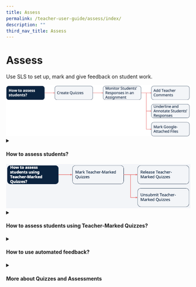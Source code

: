 ```yaml
---
title: Assess
permalink: /teacher-user-guide/assess/index/
description: ""
third_nav_title: Assess
---
```

<h1>Assess</h1>
<p>Use SLS to set up, mark and give feedback on student work.</p>

<img src="/images/2Teacher/Flow-Assess1.png">

<details>
 <summary><h4>How to assess students?</h4></summary>
 <ul>
    <li><a target="_blank" href="/teacher-user-guide/assess/create-quizzes/">(1) Create Quizzes (New)</a></li>
    <li><a target="_blank" href="/teacher-user-guide/assess/monitor-students-responses-in-an-assignment/">(2) Monitor Students' Responses in an Assignment</a></li>
    <li><a target="_blank" href="/teacher-user-guide/assess/add-teacher-comments/">(3a) Add Teacher Comments</a></li>
    <li><a target="_blank" href="/teacher-user-guide/assess/annotate-underline-students-responses/">(3b) Annotate (Underline) Students' Responses</a></li>
    <li><a target="_blank" href="/teacher-user-guide/assess/mark-google-attached-files/">(3c) Mark Google-Attached Files</a></li>
  </ul>
</details>

<img src="/images/2Teacher/Flow-Assess2.png">

<details>
 <summary><h4>How to assess students using Teacher-Marked Quizzes?</h4></summary>
<ul>
    <li><a target="_blank" href="/teacher-user-guide/assess/mark-teacher-marked-quizzes/">(1) Mark Teacher-Marked Quizzes</a></li>
    <li><a target="_blank" href="/teacher-user-guide/assess/release-teacher-marked-quizzes/">(2a) Release Teacher-Marked Quizzes</a></li>
    <li><a target="_blank" href="/teacher-user-guide/assess/unsubmit-teacher-marked-quizzes/">(2b) Unsubmit Teacher-Marked Quizzes</a></li>
  </ul>
</details>
<details>
 <summary><h4>How to use automated feedback?</h4></summary>
<ul>
    <li><a href="/teacher-user-guide/assess/add-mathematics-feedback/" target="_blank">Add Mathematics Feedback</a></li>
  </ul>
</details>
<details>
 <summary><h4>More about Quizzes and Assessments</h4></summary>
<ul>
    <li><a target="_blank" href="/teacher-user-guide/assess/view-assignments/">View Assignments</a></li>
    <li><a target="_blank" href="/teacher-user-guide/assess/edit-quizzes/">Edit Quizzes (New)</a></li>
    <li><a target="_blank" href="/teacher-user-guide/assess/set-assignments-as-assessments/">Set Assignments as Assessments</a></li>
    <li><a target="_blank" href="/teacher-user-guide/assess/add-and-view-passcodes/">Add and View Passcodes</a></li>
    <li><a target="_blank" href="/teacher-user-guide/assess/view-students-notes/">View Students' Notes</a></li>
    <li><a target="_blank" href="/teacher-user-guide/assess/mark-assignments-as-complete-and-incomplete/">Mark Assignments as Complete and Incomplete</a></li>
  </ul>
</details>